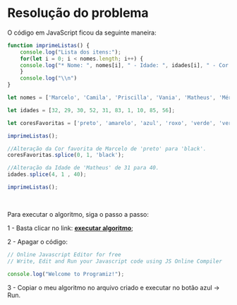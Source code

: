# Resolução do problema

O código em JavaScript ficou da seguinte maneira:

```jsx
function imprimeListas() {
    console.log("Lista dos itens:");
    for(let i = 0; i < nomes.length; i++) {
    console.log("* Nome: ", nomes[i], " - Idade: ", idades[i], " - Cor Favorita: ", coresFavoritas[i], ";");
    }
    console.log("\\n")
}

let nomes = ['Marcelo', 'Camila', 'Priscilla', 'Vania', 'Matheus', 'Mércia', 'Lucas', 'Marcely', 'Amaro', 'Paulo'];

let idades = [32, 29, 30, 52, 31, 83, 1, 10, 85, 56];

let coresFavoritas = ['preto', 'amarelo', 'azul', 'roxo', 'verde', 'vermelho', 'azul-marinho', 'laranja', 'violeta'];

imprimeListas();

//Alteração da Cor favorita de Marcelo de 'preto' para 'black'.
coresFavoritas.splice(0, 1, 'black');

//Alteração da Idade de 'Matheus' de 31 para 40.
idades.splice(4, 1 , 40);

imprimeListas();
```

<br>

Para executar o algoritmo, siga o passo a passo:

1 - Basta clicar no link: **[executar algoritmo](https://www.programiz.com/javascript/online-compiler/)**;

2 - Apagar o código:

```jsx
// Online Javascript Editor for free
// Write, Edit and Run your Javascript code using JS Online Compiler

console.log("Welcome to Programiz!");
```

3 - Copiar o meu algoritmo no arquivo criado e executar no botão azul → Run.
